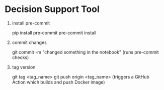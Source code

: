 # Decision Support Tool


1. install pre-commit

    pip install pre-commit
    pre-commit install

2. commit changes

    git commit -m "changed something in the notebook"
    (runs pre-commit checks)

3. tag version

    git tag <tag_name>
    git push origin <tag_name>
    (triggers a GitHub Action which builds and push Docker image)
